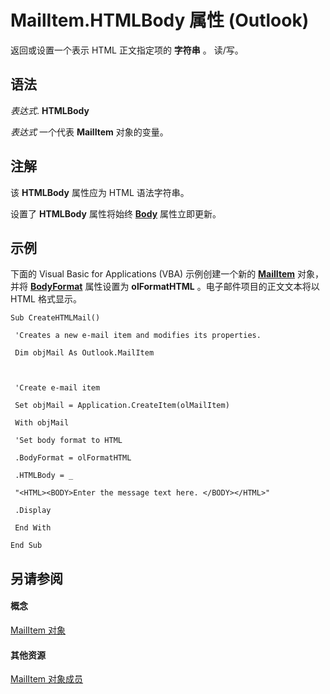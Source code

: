 
# MailItem.HTMLBody 属性 (Outlook)

返回或设置一个表示 HTML 正文指定项的 **字符串** 。 读/写。


## 语法

 _表达式_. **HTMLBody**

 _表达式_ 一个代表 **MailItem** 对象的变量。


## 注解

该 **HTMLBody** 属性应为 HTML 语法字符串。

设置了 **HTMLBody** 属性将始终 **[Body](578567b1-893b-db4e-dddb-f3c237952c03.md)** 属性立即更新。


## 示例

下面的 Visual Basic for Applications (VBA) 示例创建一个新的 **[MailItem](14197346-05d2-0250-fa4c-4a6b07daf25f.md)** 对象，并将 **[BodyFormat](f635a0bc-20b7-206c-f558-a4ca2519670f.md)** 属性设置为 **olFormatHTML** 。电子邮件项目的正文文本将以 HTML 格式显示。


```
Sub CreateHTMLMail() 
 
 'Creates a new e-mail item and modifies its properties. 
 
 Dim objMail As Outlook.MailItem 
 
 
 
 'Create e-mail item 
 
 Set objMail = Application.CreateItem(olMailItem) 
 
 With objMail 
 
 'Set body format to HTML 
 
 .BodyFormat = olFormatHTML 
 
 .HTMLBody = _ 
 
 "<HTML><BODY>Enter the message text here. </BODY></HTML>" 
 
 .Display 
 
 End With 
 
End Sub
```


## 另请参阅


#### 概念


[MailItem 对象](14197346-05d2-0250-fa4c-4a6b07daf25f.md)
#### 其他资源


[MailItem 对象成员](1094d7df-ee80-a4b0-5a21-db2979506e6b.md)